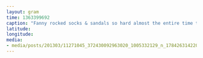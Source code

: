 ```yaml
---
layout: gram
time: 1363399692
caption: "Fanny rocked socks & sandals so hard almost the entire time that we were hiking."
latitude: 
longitude: 
media:
- media/posts/201303/11271045_372430092963020_1005332129_n_17842631422000351.jpg
---
```

